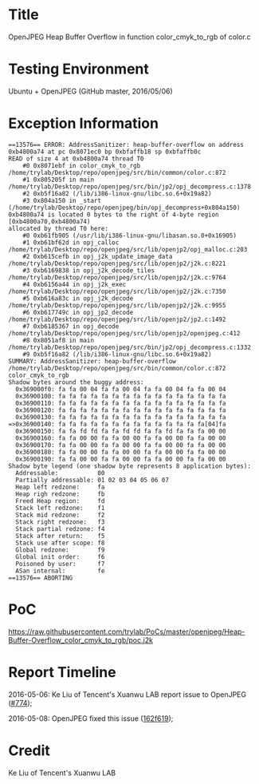 # Title
OpenJPEG Heap Buffer Overflow in function color_cmyk_to_rgb of color.c

# Testing Environment
Ubuntu + OpenJPEG (GitHub master, 2016/05/06)

# Exception Information
```
==13576== ERROR: AddressSanitizer: heap-buffer-overflow on address 0xb4800a74 at pc 0x8071ec0 bp 0xbfaffb18 sp 0xbfaffb0c
READ of size 4 at 0xb4800a74 thread T0
    #0 0x8071ebf in color_cmyk_to_rgb /home/trylab/Desktop/repo/openjpeg/src/bin/common/color.c:872
    #1 0x805205f in main /home/trylab/Desktop/repo/openjpeg/src/bin/jp2/opj_decompress.c:1378
    #2 0xb5f16a82 (/lib/i386-linux-gnu/libc.so.6+0x19a82)
    #3 0x804a150 in _start (/home/trylab/Desktop/repo/openjpeg/bin/opj_decompress+0x804a150)
0xb4800a74 is located 0 bytes to the right of 4-byte region [0xb4800a70,0xb4800a74)
allocated by thread T0 here:
    #0 0xb61fb905 (/usr/lib/i386-linux-gnu/libasan.so.0+0x16905)
    #1 0xb61bf62d in opj_calloc /home/trylab/Desktop/repo/openjpeg/src/lib/openjp2/opj_malloc.c:203
    #2 0xb615cefb in opj_j2k_update_image_data /home/trylab/Desktop/repo/openjpeg/src/lib/openjp2/j2k.c:8221
    #3 0xb6169838 in opj_j2k_decode_tiles /home/trylab/Desktop/repo/openjpeg/src/lib/openjp2/j2k.c:9764
    #4 0xb6156a44 in opj_j2k_exec /home/trylab/Desktop/repo/openjpeg/src/lib/openjp2/j2k.c:7350
    #5 0xb616a83c in opj_j2k_decode /home/trylab/Desktop/repo/openjpeg/src/lib/openjp2/j2k.c:9955
    #6 0xb617749c in opj_jp2_decode /home/trylab/Desktop/repo/openjpeg/src/lib/openjp2/jp2.c:1492
    #7 0xb6185367 in opj_decode /home/trylab/Desktop/repo/openjpeg/src/lib/openjp2/openjpeg.c:412
    #8 0x8051af8 in main /home/trylab/Desktop/repo/openjpeg/src/bin/jp2/opj_decompress.c:1332
    #9 0xb5f16a82 (/lib/i386-linux-gnu/libc.so.6+0x19a82)
SUMMARY: AddressSanitizer: heap-buffer-overflow /home/trylab/Desktop/repo/openjpeg/src/bin/common/color.c:872 color_cmyk_to_rgb
Shadow bytes around the buggy address:
  0x369000f0: fa fa 00 04 fa fa 00 04 fa fa 00 04 fa fa 00 04
  0x36900100: fa fa fa fa fa fa fa fa fa fa fa fa fa fa fa fa
  0x36900110: fa fa fa fa fa fa fa fa fa fa fa fa fa fa fa fa
  0x36900120: fa fa fa fa fa fa fa fa fa fa fa fa fa fa fa fa
  0x36900130: fa fa fa fa fa fa fa fa fa fa fa fa fa fa fa fa
=>0x36900140: fa fa fa fa fa fa fa fa fa fa fa fa fa fa[04]fa
  0x36900150: fa fa fd fd fa fa fd fd fa fa fd fa fa fa 00 00
  0x36900160: fa fa 00 00 fa fa 00 00 fa fa 00 00 fa fa 00 00
  0x36900170: fa fa 00 00 fa fa 00 00 fa fa 00 00 fa fa 00 00
  0x36900180: fa fa 00 00 fa fa 00 00 fa fa 00 00 fa fa 00 00
  0x36900190: fa fa 00 00 fa fa 00 00 fa fa 00 00 fa fa 00 00
Shadow byte legend (one shadow byte represents 8 application bytes):
  Addressable:           00
  Partially addressable: 01 02 03 04 05 06 07 
  Heap left redzone:     fa
  Heap righ redzone:     fb
  Freed Heap region:     fd
  Stack left redzone:    f1
  Stack mid redzone:     f2
  Stack right redzone:   f3
  Stack partial redzone: f4
  Stack after return:    f5
  Stack use after scope: f8
  Global redzone:        f9
  Global init order:     f6
  Poisoned by user:      f7
  ASan internal:         fe
==13576== ABORTING
```

# PoC
https://raw.githubusercontent.com/trylab/PoCs/master/openjpeg/Heap-Buffer-Overflow_color_cmyk_to_rgb/poc.j2k

# Report Timeline
2016-05-06: Ke Liu of Tencent's Xuanwu LAB report issue to OpenJPEG ([#774](https://github.com/uclouvain/openjpeg/issues/774));

2016-05-08: OpenJPEG fixed this issue ([162f619](https://github.com/uclouvain/openjpeg/commit/162f6199c0cd3ec1c6c6dc65e41b2faab92b2d91));

# Credit
Ke Liu of Tencent's Xuanwu LAB


